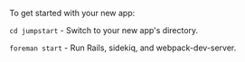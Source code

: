 To get started with your new app:

```cd jumpstart``` - Switch to your new app's directory.

```foreman start``` - Run Rails, sidekiq, and webpack-dev-server.
